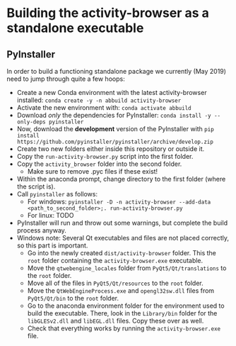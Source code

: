 # Building the activity-browser as a standalone executable

## PyInstaller

In order to build a functioning standalone package we currently (May 2019) need to jump through quite a few hoops:

- Create a new Conda environment with the latest activity-browser installed: `conda create -y -n abbuild activity-browser`
- Activate the new environment with: `conda activate abbuild`
- Download _only_ the dependencies for PyInstaller: `conda install -y --only-deps pyinstaller`
- Now, download the __development__ version of the PyInstaller with `pip install https://github.com/pyinstaller/pyinstaller/archive/develop.zip`
- Create two new folders either inside this repository or outside it.
- Copy the `run-activity-browser.py` script into the first folder.
- Copy the `activity_browser` folder into the second folder.
  - Make sure to remove .pyc files if these exist!
- Within the anaconda prompt, change directory to the first folder (where the script is).
- Call `pyinstaller` as follows:
  - For windows: `pyinstaller -D -n activity-browser --add-data <path_to_second_folder>;. run-activity-browser.py`
  - For linux: TODO
- PyInstaller will run and throw out some warnings, but complete the build process anyway.
- Windows note: Several Qt executables and files are not placed correctly, so this part is important.
  - Go into the newly created `dist/activity-browser` folder. This the `root` folder containing the `activity-browser.exe` executable.
  - Move the `qtwebengine_locales` folder from `PyQt5/Qt/translations` to the `root` folder.
  - Move all of the files in `PyQt5/Qt/resources` to the `root` folder.
  - Move the `QtWebEngineProcess.exe` and `opengl32sw.dll` files from `PyQt5/Qt/bin` to the `root` folder.
  - Go to the anaconda environment folder for the environment used to build the executable. There, look in the `Library/bin` folder for the `libGLESv2.dll` and `libEGL.dll` files. Copy these over as well.
  - Check that everything works by running the `activity-browser.exe` file.
